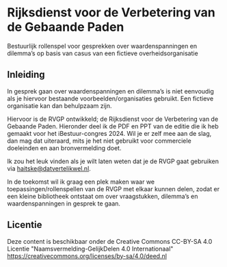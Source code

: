 # Rijksdienst voor de Verbetering van de Gebaande Paden
Bestuurlijk rollenspel voor gesprekken over waardenspanningen en dilemma’s op basis van casus van een fictieve overheidsorganisatie

## Inleiding
In gesprek gaan over waardenspanningen en dilemma’s is niet eenvoudig als je hiervoor bestaande voorbeelden/organisaties gebruikt. Een fictieve organisatie kan dan behulpzaam zijn.

Hiervoor is de RVGP ontwikkeld; de Rijksdienst voor de Verbetering van de Gebaande Paden. Hieronder deel ik de PDF en PPT van de editie die ik heb gemaakt voor het iBestuur-congres 2024. Wil je er zelf mee aan de slag, dan mag dat uiteraard, mits je het niet gebruikt voor commerciele doeleinden en aan bronvermelding doet.

Ik zou het leuk vinden als je wilt laten weten dat je de RVGP gaat gebruiken via haitske@datvertelikwel.nl.

In de toekomst wil ik graag een plek maken waar we toepassingen/rollenspellen van de RVGP met elkaar kunnen delen, zodat er een kleine bibliotheek ontstaat om over vraagstukken, dilemma’s en waardenspanningen in gesprek te gaan.

## Licentie
Deze content is beschikbaar onder de Creative Commons CC-BY-SA 4.0 Licentie "Naamsvermelding-GelijkDelen 4.0 Internationaal" https://creativecommons.org/licenses/by-sa/4.0/deed.nl
